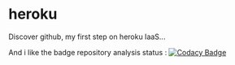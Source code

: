 # heroku
Discover github, my first step on heroku IaaS...

And i like the badge repository analysis status : [![Codacy Badge](https://app.codacy.com/project/badge/Grade/0a55440988ae4ea38888018eeb18f9ec)](https://www.codacy.com/gh/tadiavo/heroku/dashboard?utm_source=github.com&amp;utm_medium=referral&amp;utm_content=tadiavo/heroku&amp;utm_campaign=Badge_Grade)
